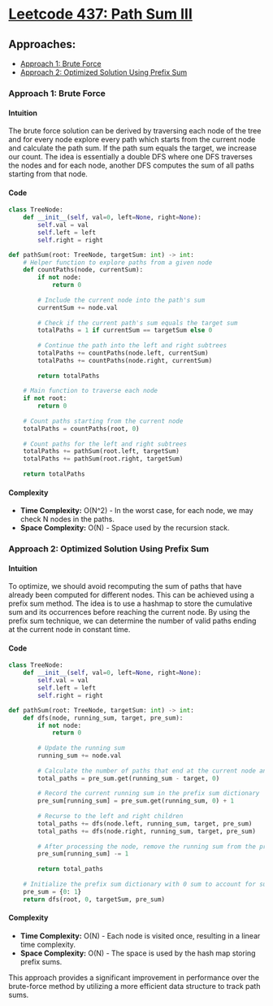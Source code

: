 # [Leetcode 437: Path Sum III](https://leetcode.com/problems/path-sum-iii/)

## Approaches:
- [Approach 1: Brute Force](#approach-1-brute-force)
- [Approach 2: Optimized Solution Using Prefix Sum](#approach-2-optimized-solution-using-prefix-sum)

### Approach 1: Brute Force

#### Intuition
The brute force solution can be derived by traversing each node of the tree and for every node explore every path which starts from the current node and calculate the path sum. If the path sum equals the target, we increase our count. The idea is essentially a double DFS where one DFS traverses the nodes and for each node, another DFS computes the sum of all paths starting from that node.

#### Code
```python
class TreeNode:
    def __init__(self, val=0, left=None, right=None):
        self.val = val
        self.left = left
        self.right = right

def pathSum(root: TreeNode, targetSum: int) -> int:
    # Helper function to explore paths from a given node
    def countPaths(node, currentSum):
        if not node:
            return 0
        
        # Include the current node into the path's sum
        currentSum += node.val
        
        # Check if the current path's sum equals the target sum
        totalPaths = 1 if currentSum == targetSum else 0
        
        # Continue the path into the left and right subtrees
        totalPaths += countPaths(node.left, currentSum)
        totalPaths += countPaths(node.right, currentSum)
        
        return totalPaths
    
    # Main function to traverse each node
    if not root:
        return 0
    
    # Count paths starting from the current node
    totalPaths = countPaths(root, 0)
    
    # Count paths for the left and right subtrees
    totalPaths += pathSum(root.left, targetSum)
    totalPaths += pathSum(root.right, targetSum)
    
    return totalPaths
```
#### Complexity
- **Time Complexity:** O(N^2) - In the worst case, for each node, we may check N nodes in the paths.
- **Space Complexity:** O(N) - Space used by the recursion stack.

### Approach 2: Optimized Solution Using Prefix Sum

#### Intuition
To optimize, we should avoid recomputing the sum of paths that have already been computed for different nodes. This can be achieved using a prefix sum method. The idea is to use a hashmap to store the cumulative sum and its occurrences before reaching the current node. By using the prefix sum technique, we can determine the number of valid paths ending at the current node in constant time.

#### Code
```python
class TreeNode:
    def __init__(self, val=0, left=None, right=None):
        self.val = val
        self.left = left
        self.right = right

def pathSum(root: TreeNode, targetSum: int) -> int:
    def dfs(node, running_sum, target, pre_sum):
        if not node:
            return 0
        
        # Update the running sum
        running_sum += node.val
        
        # Calculate the number of paths that end at the current node and sum to target
        total_paths = pre_sum.get(running_sum - target, 0)
        
        # Record the current running sum in the prefix sum dictionary
        pre_sum[running_sum] = pre_sum.get(running_sum, 0) + 1
        
        # Recurse to the left and right children
        total_paths += dfs(node.left, running_sum, target, pre_sum)
        total_paths += dfs(node.right, running_sum, target, pre_sum)
        
        # After processing the node, remove the running sum from the prefix sum (backtrack)
        pre_sum[running_sum] -= 1
        
        return total_paths
    
    # Initialize the prefix sum dictionary with 0 sum to account for sum from root
    pre_sum = {0: 1}
    return dfs(root, 0, targetSum, pre_sum)
```
#### Complexity
- **Time Complexity:** O(N) - Each node is visited once, resulting in a linear time complexity.
- **Space Complexity:** O(N) - The space is used by the hash map storing prefix sums.

This approach provides a significant improvement in performance over the brute-force method by utilizing a more efficient data structure to track path sums.

